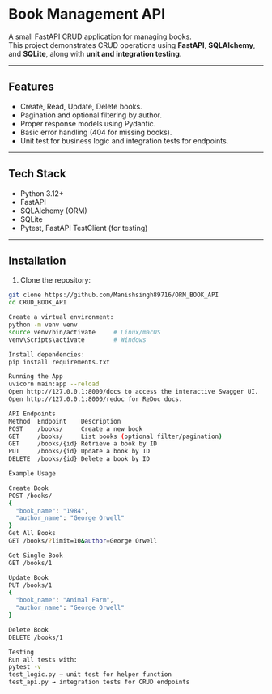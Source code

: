 # Book Management API

A small FastAPI CRUD application for managing books.  
This project demonstrates CRUD operations using **FastAPI**, **SQLAlchemy**, and **SQLite**, along with **unit and integration testing**.

---

## Features

- Create, Read, Update, Delete books.
- Pagination and optional filtering by author.
- Proper response models using Pydantic.
- Basic error handling (404 for missing books).
- Unit test for business logic and integration tests for endpoints.

---

## Tech Stack

- Python 3.12+
- FastAPI
- SQLAlchemy (ORM)
- SQLite
- Pytest, FastAPI TestClient (for testing)

---

## Installation

1. Clone the repository:
```bash
git clone https://github.com/Manishsingh89716/ORM_BOOK_API
cd CRUD_BOOK_API

Create a virtual environment:
python -m venv venv
source venv/bin/activate     # Linux/macOS
venv\Scripts\activate        # Windows

Install dependencies:
pip install requirements.txt

Running the App
uvicorn main:app --reload
Open http://127.0.0.1:8000/docs to access the interactive Swagger UI.
Open http://127.0.0.1:8000/redoc for ReDoc docs.

API Endpoints
Method	Endpoint	Description
POST	/books/	    Create a new book
GET	    /books/	    List books (optional filter/pagination)
GET	    /books/{id}	Retrieve a book by ID
PUT	    /books/{id}	Update a book by ID
DELETE	/books/{id}	Delete a book by ID

Example Usage

Create Book
POST /books/
{
  "book_name": "1984",
  "author_name": "George Orwell"
}
Get All Books
GET /books/?limit=10&author=George Orwell

Get Single Book
GET /books/1

Update Book
PUT /books/1
{
  "book_name": "Animal Farm",
  "author_name": "George Orwell"
}

Delete Book
DELETE /books/1

Testing
Run all tests with:
pytest -v
test_logic.py → unit test for helper function
test_api.py → integration tests for CRUD endpoints
